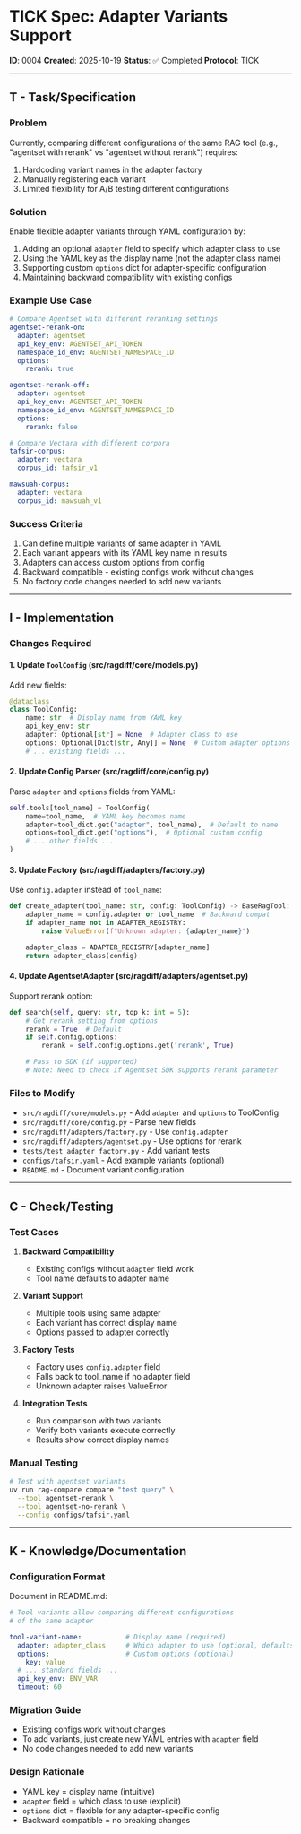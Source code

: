 # TICK Spec: Adapter Variants Support

**ID**: 0004
**Created**: 2025-10-19
**Status**: ✅ Completed
**Protocol**: TICK

---

## T - Task/Specification

### Problem
Currently, comparing different configurations of the same RAG tool (e.g., "agentset with rerank" vs "agentset without rerank") requires:
1. Hardcoding variant names in the adapter factory
2. Manually registering each variant
3. Limited flexibility for A/B testing different configurations

### Solution
Enable flexible adapter variants through YAML configuration by:
1. Adding an optional `adapter` field to specify which adapter class to use
2. Using the YAML key as the display name (not the adapter class name)
3. Supporting custom `options` dict for adapter-specific configuration
4. Maintaining backward compatibility with existing configs

### Example Use Case
```yaml
# Compare Agentset with different reranking settings
agentset-rerank-on:
  adapter: agentset
  api_key_env: AGENTSET_API_TOKEN
  namespace_id_env: AGENTSET_NAMESPACE_ID
  options:
    rerank: true

agentset-rerank-off:
  adapter: agentset
  api_key_env: AGENTSET_API_TOKEN
  namespace_id_env: AGENTSET_NAMESPACE_ID
  options:
    rerank: false

# Compare Vectara with different corpora
tafsir-corpus:
  adapter: vectara
  corpus_id: tafsir_v1

mawsuah-corpus:
  adapter: vectara
  corpus_id: mawsuah_v1
```

### Success Criteria
1. Can define multiple variants of same adapter in YAML
2. Each variant appears with its YAML key name in results
3. Adapters can access custom options from config
4. Backward compatible - existing configs work without changes
5. No factory code changes needed to add new variants

---

## I - Implementation

### Changes Required

#### 1. Update `ToolConfig` (src/ragdiff/core/models.py)
Add new fields:
```python
@dataclass
class ToolConfig:
    name: str  # Display name from YAML key
    api_key_env: str
    adapter: Optional[str] = None  # Adapter class to use
    options: Optional[Dict[str, Any]] = None  # Custom adapter options
    # ... existing fields ...
```

#### 2. Update Config Parser (src/ragdiff/core/config.py)
Parse `adapter` and `options` fields from YAML:
```python
self.tools[tool_name] = ToolConfig(
    name=tool_name,  # YAML key becomes name
    adapter=tool_dict.get("adapter", tool_name),  # Default to name
    options=tool_dict.get("options"),  # Optional custom config
    # ... other fields ...
)
```

#### 3. Update Factory (src/ragdiff/adapters/factory.py)
Use `config.adapter` instead of `tool_name`:
```python
def create_adapter(tool_name: str, config: ToolConfig) -> BaseRagTool:
    adapter_name = config.adapter or tool_name  # Backward compat
    if adapter_name not in ADAPTER_REGISTRY:
        raise ValueError(f"Unknown adapter: {adapter_name}")

    adapter_class = ADAPTER_REGISTRY[adapter_name]
    return adapter_class(config)
```

#### 4. Update AgentsetAdapter (src/ragdiff/adapters/agentset.py)
Support rerank option:
```python
def search(self, query: str, top_k: int = 5):
    # Get rerank setting from options
    rerank = True  # Default
    if self.config.options:
        rerank = self.config.options.get('rerank', True)

    # Pass to SDK (if supported)
    # Note: Need to check if Agentset SDK supports rerank parameter
```

### Files to Modify
- `src/ragdiff/core/models.py` - Add `adapter` and `options` to ToolConfig
- `src/ragdiff/core/config.py` - Parse new fields
- `src/ragdiff/adapters/factory.py` - Use `config.adapter`
- `src/ragdiff/adapters/agentset.py` - Use options for rerank
- `tests/test_adapter_factory.py` - Add variant tests
- `configs/tafsir.yaml` - Add example variants (optional)
- `README.md` - Document variant configuration

---

## C - Check/Testing

### Test Cases

1. **Backward Compatibility**
   - Existing configs without `adapter` field work
   - Tool name defaults to adapter name

2. **Variant Support**
   - Multiple tools using same adapter
   - Each variant has correct display name
   - Options passed to adapter correctly

3. **Factory Tests**
   - Factory uses `config.adapter` field
   - Falls back to tool_name if no adapter field
   - Unknown adapter raises ValueError

4. **Integration Tests**
   - Run comparison with two variants
   - Verify both variants execute correctly
   - Results show correct display names

### Manual Testing
```bash
# Test with agentset variants
uv run rag-compare compare "test query" \
  --tool agentset-rerank \
  --tool agentset-no-rerank \
  --config configs/tafsir.yaml
```

---

## K - Knowledge/Documentation

### Configuration Format
Document in README.md:

```yaml
# Tool variants allow comparing different configurations
# of the same adapter

tool-variant-name:           # Display name (required)
  adapter: adapter_class     # Which adapter to use (optional, defaults to tool name)
  options:                   # Custom options (optional)
    key: value
  # ... standard fields ...
  api_key_env: ENV_VAR
  timeout: 60
```

### Migration Guide
- Existing configs work without changes
- To add variants, just create new YAML entries with `adapter` field
- No code changes needed to add new variants

### Design Rationale
- YAML key = display name (intuitive)
- `adapter` field = which class to use (explicit)
- `options` dict = flexible for any adapter-specific config
- Backward compatible = no breaking changes

